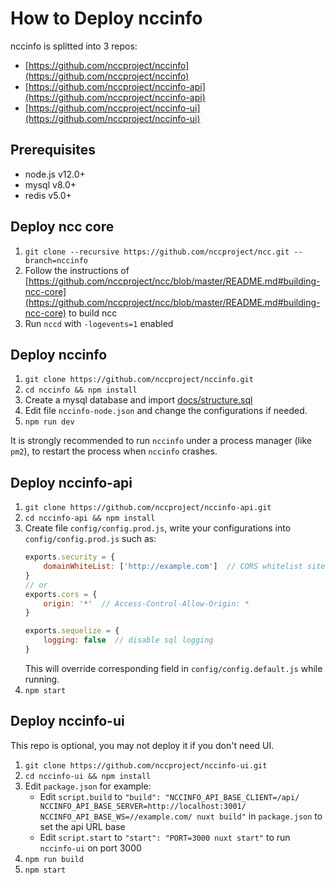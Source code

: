 # How to Deploy nccinfo

nccinfo is splitted into 3 repos:
* [https://github.com/nccproject/nccinfo](https://github.com/nccproject/nccinfo)
* [https://github.com/nccproject/nccinfo-api](https://github.com/nccproject/nccinfo-api)
* [https://github.com/nccproject/nccinfo-ui](https://github.com/nccproject/nccinfo-ui)

## Prerequisites

* node.js v12.0+
* mysql v8.0+
* redis v5.0+

## Deploy ncc core
1. `git clone --recursive https://github.com/nccproject/ncc.git --branch=nccinfo`
2. Follow the instructions of [https://github.com/nccproject/ncc/blob/master/README.md#building-ncc-core](https://github.com/nccproject/ncc/blob/master/README.md#building-ncc-core) to build ncc
3. Run `nccd` with `-logevents=1` enabled

## Deploy nccinfo
1. `git clone https://github.com/nccproject/nccinfo.git`
2. `cd nccinfo && npm install`
3. Create a mysql database and import [docs/structure.sql](structure.sql)
4. Edit file `nccinfo-node.json` and change the configurations if needed.
5. `npm run dev`

It is strongly recommended to run `nccinfo` under a process manager (like `pm2`), to restart the process when `nccinfo` crashes.

## Deploy nccinfo-api
1. `git clone https://github.com/nccproject/nccinfo-api.git`
2. `cd nccinfo-api && npm install`
3. Create file `config/config.prod.js`, write your configurations into `config/config.prod.js` such as:
    ```javascript
    exports.security = {
        domainWhiteList: ['http://example.com']  // CORS whitelist sites
    }
    // or
    exports.cors = {
        origin: '*'  // Access-Control-Allow-Origin: *
    }

    exports.sequelize = {
        logging: false  // disable sql logging
    }
    ```
    This will override corresponding field in `config/config.default.js` while running.
4. `npm start`

## Deploy nccinfo-ui
This repo is optional, you may not deploy it if you don't need UI.
1. `git clone https://github.com/nccproject/nccinfo-ui.git`
2. `cd nccinfo-ui && npm install`
3. Edit `package.json` for example:
   * Edit `script.build` to `"build": "NCCINFO_API_BASE_CLIENT=/api/ NCCINFO_API_BASE_SERVER=http://localhost:3001/ NCCINFO_API_BASE_WS=//example.com/ nuxt build"` in `package.json` to set the api URL base
   * Edit `script.start` to `"start": "PORT=3000 nuxt start"` to run `nccinfo-ui` on port 3000
4. `npm run build`
5. `npm start`
